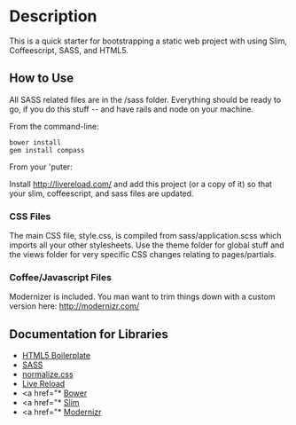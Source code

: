 # Description #
This is a quick starter for bootstrapping a static web project with using Slim, Coffeescript, SASS, and HTML5.

## How to Use ##
All SASS related files are in the /sass folder.
Everything should be ready to go, if you do this stuff -- and have rails and node on your machine.

From the command-line: 
    
    bower install
    gem install compass
    
From your 'puter:

Install http://livereload.com/ and add this project (or a copy of it) so that your slim, coffeescript, and sass files are updated.
    

### CSS Files ###
The main CSS file, style.css, is compiled from sass/application.scss which imports all your other stylesheets. Use the theme folder for global stuff and the views folder for very specific CSS changes relating to pages/partials.

### Coffee/Javascript Files ###
Modernizer is included. You man want to trim things down with a custom version here: http://modernizr.com/


## Documentation for Libraries ##
* <a href="http://html5boilerplate.com/">HTML5 Boilerplate</a>
* <a href="http://sass-lang.com/">SASS</a>
* <a href="http://necolas.github.com/normalize.css/">normalize.css</a>
* <a href="http://livereload.com/">Live Reload</a>
* <a href="* <a href="http://bower.io">Bower</a>
* <a href="* <a href="http://slim-lang.com/">Slim</a>
* <a href="* <a href="http://modernizr.com/">Modernizr</a>

